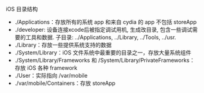 iOS 目录结构

* ./Applications：存放所有的系统 app 和来自 cydia 的 app 不包括 storeApp
* ./developer: 设备连接xcode后被指定调试用机, 生成改目录, 包含一些调试需要的工具和数据. 子目录: ../Applications, ../Library, ../Tools, ../usr.
* ./Library：存放一些提供系统支持的数据
* ./System/Library：iOS 文件系统中最重要的目录之一，存放大量系统组件
* ./System/Library/Frameworks 和 /System/Library/PrivateFrameworks：存放 iOS 各种 framework
* ./User：实际指向 /var/mobile
* ./var/mobile/Containers：存放 storeApp

